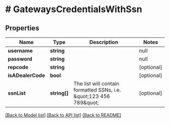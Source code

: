 # # GatewaysCredentialsWithSsn

## Properties

Name | Type | Description | Notes
------------ | ------------- | ------------- | -------------
**username** | **string** | | null |
**password** | **string** | | null |
**repcode** | **string** |  | [optional]
**isADealerCode** | **bool** |  | [optional]
**ssnList** | **string[]** | The list will contain formatted SSNs, i.e. \&quot;123 456 789\&quot; | [optional]

[[Back to Model list]](../../README.md#models) [[Back to API list]](../../README.md#endpoints) [[Back to README]](../../README.md)
